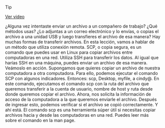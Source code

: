 > [!TIP]  
> [Ver video](https://youtu.be/hR661bi-as4)

¿Alguna vez intentaste enviar
un archivo a un compañero de trabajo? ¿Qué métodos usas? ¿Lo adjuntas a un correo electrónico y lo envías,
o copias el archivo a una unidad USB y luego transfieres el archivo de esa manera? Hay muchas formas de transferir archivos. En esta lección, vamos a hablar de un método
que utiliza conexión remota. SCP, o copia segura, es un comando que puedes usar en Linux para copiar archivos
entre computadoras en una red. Utiliza SSH para transferir los datos. Al igual que harías SSH en una máquina,
puedes enviar un archivo de esa manera. Veámoslo en acción. Supongamos que quieres copiar un archivo
de nuestra computadora a otra computadora. Para ello, podemos ejecutar el comando SCP
con algunos indicadores. Entonces: scp, Desktop, myfile, a cindy@. En este comando, ejecutamos el comando scp
con la ruta del archivo que queremos transferir a la cuenta de usuario,
nombre de host y ruta desde donde queremos copiar el archivo. Ahora, nos solicita la información de acceso de la computadora
a la que queremos enviarle el archivo. Después de ingresar esto, podemos verificar
si el archivo se copió correctamente. Y ahí está. El comando scp es una herramienta súper útil
si necesitas copiar archivos hacia y desde las computadoras en una red. Puedes leer más sobre el comando
en la man page.